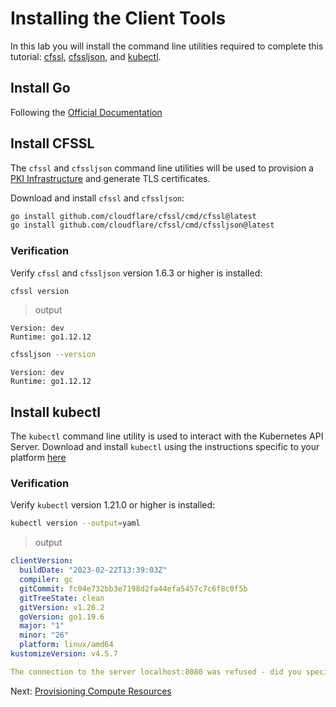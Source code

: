 # Installing the Client Tools

In this lab you will install the command line utilities required to complete this tutorial: [cfssl](https://github.com/cloudflare/cfssl), [cfssljson](https://github.com/cloudflare/cfssl), and [kubectl](https://kubernetes.io/docs/tasks/tools/install-kubectl).


## Install Go

Following the [Official Documentation](https://go.dev/doc/install)

## Install CFSSL

The `cfssl` and `cfssljson` command line utilities will be used to provision a [PKI Infrastructure](https://en.wikipedia.org/wiki/Public_key_infrastructure) and generate TLS certificates.

Download and install `cfssl` and `cfssljson`:

```sh
go install github.com/cloudflare/cfssl/cmd/cfssl@latest
go install github.com/cloudflare/cfssl/cmd/cfssljson@latest
```

### Verification

Verify `cfssl` and `cfssljson` version 1.6.3 or higher is installed:

```sh
cfssl version
```

> output

```
Version: dev
Runtime: go1.12.12
```

```sh
cfssljson --version
```
```
Version: dev
Runtime: go1.12.12
```

## Install kubectl

The `kubectl` command line utility is used to interact with the Kubernetes API Server. Download and install `kubectl` using the instructions specific to your platform [here](https://kubernetes.io/docs/tasks/tools/)

### Verification

Verify `kubectl` version 1.21.0 or higher is installed:

```sh
kubectl version --output=yaml
```

> output

```yaml
clientVersion:
  buildDate: "2023-02-22T13:39:03Z"
  compiler: gc
  gitCommit: fc04e732bb3e7198d2fa44efa5457c7c6f8c0f5b
  gitTreeState: clean
  gitVersion: v1.26.2
  goVersion: go1.19.6
  major: "1"
  minor: "26"
  platform: linux/amd64
kustomizeVersion: v4.5.7

The connection to the server localhost:8080 was refused - did you specify the right host or port?
```

Next: [Provisioning Compute Resources](03-compute-resources.md)
